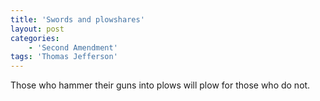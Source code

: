 ```yaml
---
title: 'Swords and plowshares'
layout: post
categories:
    - 'Second Amendment'
tags: 'Thomas Jefferson'
---
```


Those who hammer their guns into plows will plow for those who do not.
